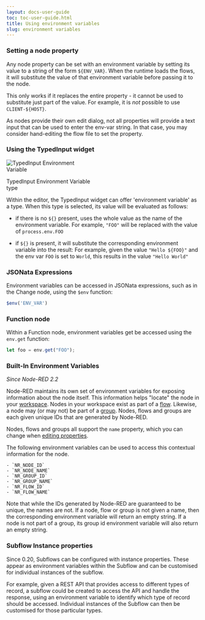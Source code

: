 ```yaml
---
layout: docs-user-guide
toc: toc-user-guide.html
title: Using environment variables
slug: environment variables
---
```


### Setting a node property

Any node property can be set with an environment variable by setting its value
to a string of the form `${ENV_VAR}`. When the runtime loads the flows, it will
substitute the value of that environment variable before passing it to the node.

This only works if it replaces the entire property - it cannot be used to substitute
just part of the value. For example, it is *not* possible to use `CLIENT-${HOST}`.

As nodes provide their own edit dialog, not all properties will provide a text
input that can be used to enter the env-var string. In that case, you may consider
hand-editing the flow file to set the property.


### Using the TypedInput widget

<div style="width: 222px" class="figure align-right">
  <img src="editor/images/editor-typedInput-envvar-expanded.png" alt="TypedInput Environment Variable">
  <p class="caption">TypedInput Environment Variable type</p>
</div>


Within the editor, the TypedInput widget can offer 'environment variable' as a type.
When this type is selected, its value will be evaluated as follows:

 - if there is no `${}` present, uses the whole value as the name of the environment
   variable.
   For example, `"FOO"` will be replaced with the value of `process.env.FOO`


 - if `${}` is present, it will substitute the corresponding environment
   variable into the result:
   For example, given the value `"Hello ${FOO}"` and the env var `FOO` is set to `World`,
   this results in the value `"Hello World"`



### JSONata Expressions

Environment variables can be accessed in JSONata expressions, such as in the Change
node, using the `$env` function:

```javascript
$env('ENV_VAR')
```

### Function node

Within a Function node, environment variables get be accessed using the `env.get`
function:

```javascript
let foo = env.get("FOO");
```

### Built-In Environment Variables

*Since Node-RED 2.2*

Node-RED maintains its own set of environment variables for exposing information about the node itself. This information helps "locate" the node in your [workspace](/docs/user-guide/editor/workspace/index.md). Nodes in your workspace exist as part of a [flow](/docs/user-guide/editor/workspace/flows.md). Likewise, a node may (or may not) be part of a [group](/docs/user-guide/editor/workspace/groups.md). Nodes, flows and groups are each given unique IDs that are generated by Node-RED.

Nodes, flows and groups all support the `name` property, which you can change when [editing properties](/docs/user-guide/editor/workspace/nodes.md#editing-node-properties).

The following environment variables can be used to access this contextual information for the node.

    - `NR_NODE_ID`
    - `NR_NODE_NAME`
    - `NR_GROUP_ID`
    - `NR_GROUP_NAME`
    - `NR_FLOW_ID`
    - `NR_FLOW_NAME`

Note that while the IDs generated by Node-RED are guaranteed to be unique, the names are not. If a node, flow or group is not given a name, then the corresponding environment variable will return an empty string. If a node is not part of a group, its group id environment variable will also return an empty string.

### Subflow Instance properties

Since 0.20, Subflows can be configured with instance properties. These appear as
environment variables within the Subflow and can be customised for individual instances
of the subflow.

For example, given a REST API that provides access to different types of record,
a subflow could be created to access the API and handle the response, using an
environment variable to identify which type of record should be accessed. Individual
instances of the Subflow can then be customised for those particular types.
